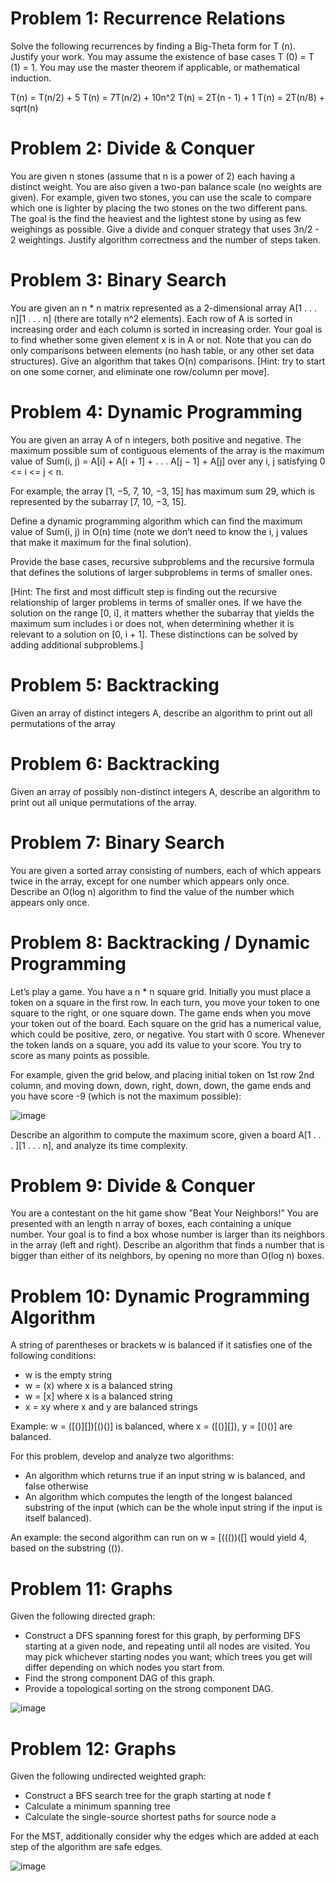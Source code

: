 # Problem 1: Recurrence Relations

Solve the following recurrences by finding a Big-Theta form for T (n). Justify your work. You may assume the existence of base cases T (0) = T (1) = 1. You may use the master theorem if applicable, or mathematical induction.

T(n) = T(n/2) + 5
T(n) = 7T(n/2) + 10n^2
T(n) = 2T(n - 1) + 1
T(n) = 2T(n/8) + sqrt(n)

# Problem 2: Divide & Conquer

You are given n stones (assume that n is a power of 2) each having a distinct weight. You are also given a two-pan balance scale (no weights are given). For example, given two stones, you can use the scale to compare which one is lighter by placing the two stones on the two different pans. The goal is the find the heaviest and the lightest stone by using as few weighings as possible. Give a divide and conquer strategy that uses 3n/2 - 2 weightings. Justify algorithm correctness and the number of steps taken.

# Problem 3: Binary Search

You are given an n * n matrix represented as a 2-dimensional array A[1 . . . n][1 . . . n] (there are totally n^2 elements). Each row of A is sorted in increasing order and each column is sorted in increasing order. Your goal is to find whether some given element x is in A or not. Note that you can do only comparisons between elements (no hash table, or any other set data structures). Give an algorithm that takes O(n) comparisons.
[Hint: try to start on one some corner, and eliminate one row/column per move].

# Problem 4: Dynamic Programming

You are given an array A of n integers, both positive and negative. The maximum possible sum of contiguous elements of the array is the maximum value of Sum(i, j) = A[i] + A[i + 1] + . . . A[j − 1] + A[j] over any i, j satisfying 0 <= i <= j < n.

For example, the array [1, −5, 7, 10, −3, 15] has maximum sum 29, which is represented by the subarray [7, 10, −3, 15].

Define a dynamic programming algorithm which can find the maximum value of Sum(i, j) in O(n) time (note we don’t need to know the i, j values that make it maximum for the final solution).

Provide the base cases, recursive subproblems and the recursive formula that defines the solutions of larger subproblems in terms of smaller ones.


[Hint: The first and most difficult step is finding out the recursive relationship of larger problems in terms of smaller ones. If we have the solution on the range [0, i], it matters whether the subarray that yields the maximum sum includes i or does not, when determining whether it is relevant to a solution on [0, i + 1]. These distinctions can be solved by adding additional subproblems.]

# Problem 5: Backtracking

Given an array of distinct integers A, describe an algorithm to print out all permutations of the array

# Problem 6: Backtracking

Given an array of possibly non-distinct integers A, describe an algorithm to print out all unique permutations of the array.

# Problem 7: Binary Search

You are given a sorted array consisting of numbers, each of which appears twice in the array, except for one number which appears only once. Describe an O(log n) algorithm to find the value of the number which appears only once.

# Problem 8: Backtracking / Dynamic Programming

Let’s play a game. You have a n * n square grid. Initially you must place a token on a square in the first row. In each turn, you move your token to one square to the right, or one square down. The game ends when you move your token out of the board. Each square on the grid has a numerical value, which could be positive, zero, or negative. You start with 0 score. Whenever the token lands on a square, you add its value to your score. You try to score as many points as possible.

For example, given the grid below, and placing initial token on 1st row 2nd column, and moving down, down, right, down, down, the game ends and you have score -9 (which is not the maximum possible):

![image](https://github.com/Gnome67/COSC-guides/assets/102388813/1af8c673-7a34-4000-badf-29a04a3868c2)

Describe an algorithm to compute the maximum score, given a board A[1 . . . ][1 . . . n], and analyze its time complexity.

# Problem 9: Divide & Conquer

You are a contestant on the hit game show ”Beat Your Neighbors!” You are presented with an length n array of boxes, each containing a unique number. Your goal is to find a box whose number is larger than its neighbors in the array (left and right). Describe an algorithm that finds a number that is bigger than either of its neighbors, by opening no more than O(log n) boxes.

# Problem 10: Dynamic Programming Algorithm

A string of parentheses or brackets w is balanced if it satisfies one of the following conditions:
- w is the empty string
- w = (x) where x is a balanced string
- w = [x] where x is a balanced string
- x = xy where x and y are balanced strings

Example: w = ([()][])[()()] is balanced, where x = ([()][]), y = [()()] are balanced.

For this problem, develop and analyze two algorithms:
- An algorithm which returns true if an input string w is balanced, and false otherwise
- An algorithm which computes the length of the longest balanced substring of the input (which can be the whole input string if the input is itself balanced).

An example: the second algorithm can run on w = [((())([] would yield 4, based on the substring (()).

# Problem 11: Graphs

Given the following directed graph:
- Construct a DFS spanning forest for this graph, by performing DFS starting at a given node, and repeating until all nodes are visited. You may pick whichever starting nodes you want; which trees you get will differ depending on which nodes you start from.
- Find the strong component DAG of this graph.
- Provide a topological sorting on the strong component DAG.

![image](https://github.com/Gnome67/COSC-guides/assets/102388813/8a2ae2c8-c90e-4119-9996-9efd5b2d0875)

# Problem 12: Graphs

Given the following undirected weighted graph:
- Construct a BFS search tree for the graph starting at node f
- Calculate a minimum spanning tree
- Calculate the single-source shortest paths for source node a

For the MST, additionally consider why the edges which are added at each step of the algorithm are safe edges.

![image](https://github.com/Gnome67/COSC-guides/assets/102388813/76bc409b-b8a5-4aea-8c74-8ff9e893c95e)
